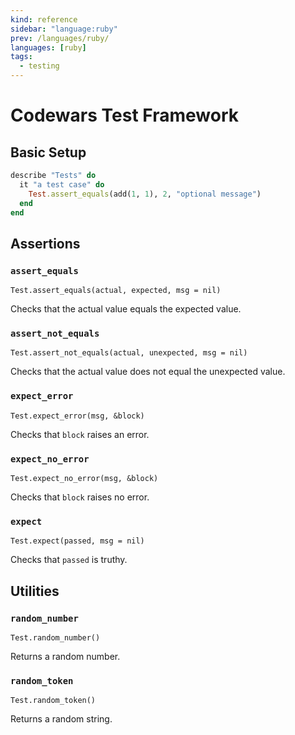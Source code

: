 ```yaml
---
kind: reference
sidebar: "language:ruby"
prev: /languages/ruby/
languages: [ruby]
tags:
  - testing
---
```


# Codewars Test Framework

<!--
TODO: Finish this reference
TODO: Add tutorial and link to it
TODO: Add any recipes and link to them
-->

## Basic Setup

```ruby
describe "Tests" do
  it "a test case" do
    Test.assert_equals(add(1, 1), 2, "optional message")
  end
end
```

## Assertions

### `assert_equals`

`Test.assert_equals(actual, expected, msg = nil)`

Checks that the actual value equals the expected value.

### `assert_not_equals`

`Test.assert_not_equals(actual, unexpected, msg = nil)`

Checks that the actual value does not equal the unexpected value.

### `expect_error`

`Test.expect_error(msg, &block)`

Checks that `block` raises an error.

### `expect_no_error`

`Test.expect_no_error(msg, &block)`

Checks that `block` raises no error.

### `expect`

`Test.expect(passed, msg = nil)`

Checks that `passed` is truthy.

## Utilities

### `random_number`

`Test.random_number()`

Returns a random number.

### `random_token`

`Test.random_token()`

Returns a random string.

